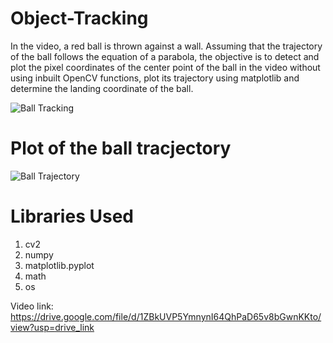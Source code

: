 # Object-Tracking

In the video, a red ball is thrown against a wall. Assuming that the trajectory of the ball follows the equation of a parabola, the objective is to detect and plot the pixel coordinates of the center point of the ball in the video without using inbuilt OpenCV functions, plot its trajectory using matplotlib and determine the landing coordinate of the ball.

![Ball Tracking](https://github.com/chaitkul/Object-Tracking/assets/127642282/8efd3227-acbc-49a7-b167-bcc75720d3f3)

# Plot of the ball tracjectory

![Ball Trajectory](https://github.com/chaitkul/Object-Tracking/assets/127642282/3b49c7c3-e9a8-4491-a2db-2a5f7113ebd1)

# Libraries Used

1. cv2
2. numpy
3. matplotlib.pyplot
4. math
5. os

Video link: https://drive.google.com/file/d/1ZBkUVP5YmnynI64QhPaD65v8bGwnKKto/view?usp=drive_link


